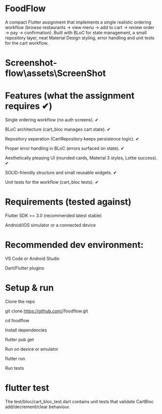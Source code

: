# FoodFlow
A compact Flutter assignment that implements a single realistic ordering workflow (browse restaurants → view menu → add to cart → review order → pay → confirmation).
Built with BLoC for state management, a small repository layer, neat Material Design styling, error handling and unit tests for the cart workflow.

# Screenshot- flow\assets\ScreenShot

# Features (what the assignment requires ✔)

 Single ordering workflow (no auth screens). ✔

 BLoC architecture (cart_bloc manages cart state). ✔

 Repository separation (CartRepository keeps persistence logic). ✔

 Proper error handling in BLoC (errors surfaced on state). ✔

 Aesthetically pleasing UI (rounded cards, Material 3 styles, Lottie success). ✔

 SOLID-friendly structure and small reusable widgets. ✔

 Unit tests for the workflow (cart_bloc tests). ✔

# Requirements (tested against)

 Flutter SDK >= 3.0 (recommended latest stable)

 Android/iOS simulator or a connected device

# Recommended dev environment:

 VS Code or Android Studio

 Dart/Flutter plugins

# Setup & run 

 Clone the repo

 git clone https://github.com/<your-username>/foodflow.git
 
 cd foodflow


Install dependencies

flutter pub get

Run on device or emulator

flutter run

Run tests

# flutter test

The test/bloc/cart_bloc_test.dart contains unit tests that validate CartBloc add/decrement/clear behaviour. 

